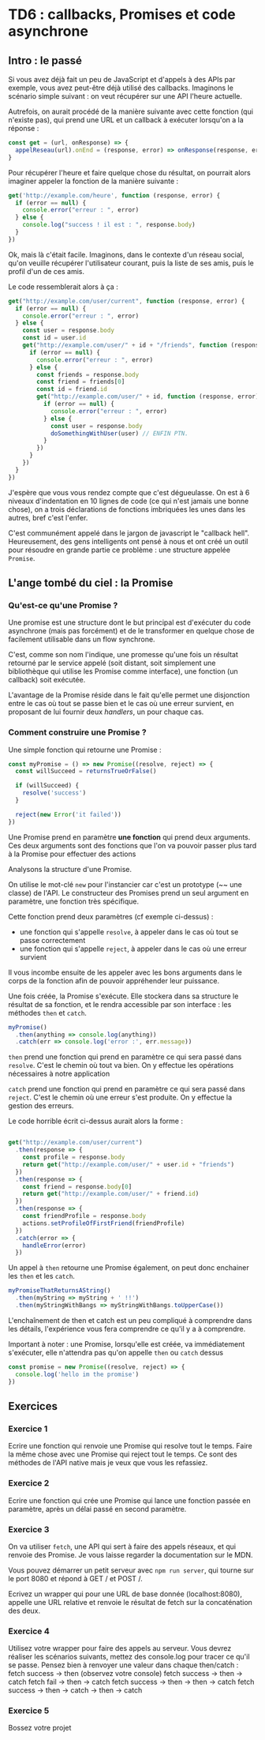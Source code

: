 # TD6 : callbacks, Promises et code asynchrone

## Intro : le passé

Si vous avez déjà fait un peu de JavaScript et d'appels à des APIs par exemple, vous avez peut-être déjà utilisé des callbacks. Imaginons le scénario simple suivant : on veut récupérer sur une API l'heure actuelle.

Autrefois, on aurait procédé de la manière suivante avec cette fonction (qui n'existe pas), qui prend une URL et un callback à exécuter lorsqu'on a la réponse :

```javascript
const get = (url, onResponse) => {
  appelReseau(url).onEnd = (response, error) => onResponse(response, error)
}
```

Pour récupérer l'heure et faire quelque chose du résultat, on pourrait alors imaginer appeler la fonction de la manière suivante :

```javascript
get('http://example.com/heure', function (response, error) {
  if (error == null) {
    console.error("erreur : ", error)
  } else {
    console.log("success ! il est : ", response.body)
  }
})
```

Ok, mais là c'était facile. Imaginons, dans le contexte d'un réseau social, qu'on veuille récupérer l'utilisateur courant, puis la liste de ses amis, puis le profil d'un de ces amis.

Le code ressemblerait alors à ça :

```javascript
get("http://example.com/user/current", function (response, error) {
  if (error == null) {
    console.error("erreur : ", error)
  } else {
    const user = response.body
    const id = user.id
    get("http://example.com/user/" + id + "/friends", function (response, error) {
      if (error == null) { 
        console.error("erreur : ", error)
      } else {
        const friends = response.body
        const friend = friends[0]
        const id = friend.id
        get("http://example.com/user/" + id, function (response, error) {
          if (error == null) {
            console.error("erreur : ", error)
          } else {
            const user = response.body
            doSomethingWithUser(user) // ENFIN PTN.
          }
        })
      }
    })
  }
})
```

J'espère que vous vous rendez compte que c'est dégueulasse. On est à 6 niveaux d'indentation en 10 lignes de code (ce qui n'est jamais une bonne chose), on a trois déclarations de fonctions imbriquées les unes dans les autres, bref c'est l'enfer.

C'est communément appelé dans le jargon de javascript le "callback hell". Heureusement, des gens intelligents ont pensé à nous et ont créé un outil pour résoudre en grande partie ce problème : une structure appelée `Promise`.

## L'ange tombé du ciel : la Promise
### Qu'est-ce qu'une Promise ?

Une promise est une structure dont le but principal est d'exécuter du code asynchrone (mais pas forcément) et de le transformer en quelque chose de facilement utilisable dans un flow synchrone.

C'est, comme son nom l'indique, une promesse qu'une fois un résultat retourné par le service appelé (soit distant, soit simplement une bibliothèque qui utilise les Promise comme interface), une fonction (un callback) soit exécutée.

L'avantage de la Promise réside dans le fait qu'elle permet une disjonction entre le cas où tout se passe bien et le cas où une erreur survient, en proposant de lui fournir deux *handlers*, un pour chaque cas.

### Comment construire une Promise ?

Une simple fonction qui retourne une Promise :

```javascript
const myPromise = () => new Promise((resolve, reject) => {
  const willSucceed = returnsTrueOrFalse()

  if (willSucceed) {
    resolve('success')
  }

  reject(new Error('it failed'))
})
```

Une Promise prend en paramètre **une fonction** qui prend deux arguments. Ces deux arguments sont des fonctions que l'on va pouvoir passer plus tard à la Promise pour effectuer des actions  

Analysons la structure d'une Promise.

On utilise le mot-clé `new` pour l'instancier car c'est un prototype (~~ une classe) de l'API.
Le constructeur des Promises prend un seul argument en paramètre, une fonction très spécifique.

Cette fonction prend deux paramètres (cf exemple ci-dessus) :
- une fonction qui s'appelle `resolve`, à appeler dans le cas où tout se passe correctement
- une fonction qui s'appelle `reject`, à appeler dans le cas où une erreur survient

Il vous incombe ensuite de les appeler avec les bons arguments dans le corps de la fonction afin de pouvoir appréhender leur puissance.

Une fois créée, la Promise s'exécute. Elle stockera dans sa structure le résultat de sa fonction, et le rendra accessible par son interface : les méthodes `then` et `catch`.

```javascript
myPromise()
  .then(anything => console.log(anything))
  .catch(err => console.log('error :', err.message))
```

`then` prend une fonction qui prend en paramètre ce qui sera passé dans `resolve`. C'est le chemin où tout va bien.
On y effectue les opérations nécessaires à notre application

`catch` prend une fonction qui prend en paramètre ce qui sera passé dans `reject`. C'est le chemin où une erreur s'est produite.
On y effectue la gestion des erreurs.

Le code horrible écrit ci-dessus aurait alors la forme :
```javascript

get("http://example.com/user/current")
  .then(response => {
    const profile = response.body
    return get("http://example.com/user/" + user.id + "friends")
  })
  .then(response => {
    const friend = response.body[0]
    return get("http://example.com/user/" + friend.id)
  })
  .then(response => {
    const friendProfile = response.body
    actions.setProfileOfFirstFriend(friendProfile)
  })
  .catch(error => {
    handleError(error)
  })
```

Un appel à `then` retourne une Promise également, on peut donc enchainer les `then` et les `catch`.

```javascript
myPromiseThatReturnsAString()
  .then(myString => myString + ' !!')
  .then(myStringWithBangs => myStringWithBangs.toUpperCase())
```

L'enchaînement de then et catch est un peu compliqué à comprendre dans les détails, l'expérience vous fera comprendre ce qu'il y a à comprendre.

Important à noter : une Promise, lorsqu'elle est créée, va immédiatement s'exécuter, elle n'attendra pas qu'on appelle `then` ou `catch` dessus

```javascript
const promise = new Promise((resolve, reject) => {
  console.log('hello im the promise')
})
```

## Exercices

### Exercice 1
Ecrire une fonction qui renvoie une Promise qui resolve tout le temps. Faire la même chose avec une Promise qui reject tout le temps.
Ce sont des méthodes de l'API native mais je veux que vous les refassiez.

### Exercice 2
Ecrire une fonction qui crée une Promise qui lance une fonction passée en paramètre, après un délai passé en second paramètre.

### Exercice 3
On va utiliser `fetch`, une API qui sert à faire des appels réseaux, et qui renvoie des Promise.
Je vous laisse regarder la documentation sur le MDN.

Vous pouvez démarrer un petit serveur avec `npm run server`, qui tourne sur le port 8080 et répond à GET / et POST /.

Ecrivez un wrapper qui pour une URL de base donnée (localhost:8080), appelle une URL relative et renvoie le résultat de fetch sur la concaténation des deux.

### Exercice 4

Utilisez votre wrapper pour faire des appels au serveur.
Vous devrez réaliser les scénarios suivants, mettez des console.log pour tracer ce qu'il se passe. Pensez bien à renvoyer une valeur dans chaque then/catch : 
fetch success -> then (observez votre console)
fetch success -> then -> catch
fetch fail -> then -> catch
fetch success -> then -> then -> catch
fetch success -> then -> catch -> then -> catch

### Exercice 5
Bossez votre projet